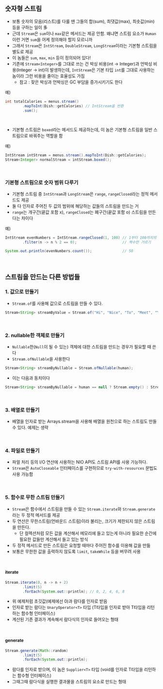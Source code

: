 ## 숫자형 스트림
- 보통 숫자의 모음(리스트)를 다룰 땐 그들의 합(sum), 최댓값(max), 최솟값(min) 등을 구하는 일이 多
- 근데 `Stream`은 `sum`이나 `max`같은 메서드는 제공 안함. 왜냐면 스트림 요소가 `Human`이런 거면 `sum`을 어케 정의해야 할지 모르니까
- 그래서 `Stream`은 `IntStream`, `DoubleStream`, `LongStream`이라는 기본형 스트림을 별도로 제공
- 이 놈들은 `sum`, `max`, `min` 등이 정의되어 있다!
- 기존에 `Stream<Integer>`를 그대로 쓰는 건 박싱 비용(int -> Integer)과 언박싱 비용(Integer -> int)이 발생하는데, `IntStream`은 기본 타입 `int`를 그대로 사용하는 놈이라 그런 비용을 줄이는 효율성도 가짐
  - 참고 : 잦은 박싱과 언박싱은 GC 부담을 증가시키기도 한다   

예)  

```java
int totalCalories = menus.stream()
        .mapToInt(Dish::getCalories) // IntStream을 반환
        .sum();
```

<br>  

- 기본형 스트림은 `boxed`라는 메서드도 제공하는데, 이 놈은 기본형 스트림을 일반 스트림으로 바꿔주는 역할을 함

예)

```java
IntStream intStream = menus.stream().mapToInt(Dish::getCalories);
Stream<Integer> normalStream = intStream.boxed();
```

<br>  

### 기본형 스트림으로 숫자 범위 다루기
- 기본형 스트림 중 `IntStream`과 `LongStream`은 `range`, `rangeClosed`라는 정적 메서드도 제공
- 둘 다 인자로 주어진 두 값의 범위에 해당하는 값들의 스트림을 만드는 거
- `range`는 개구간(끝값 포함 x), `rangeClosed`는 폐구간(끝값 포함 o) 스트림을 만든다는 차이다


예)

```java
IntStream evenNumbers = IntStream.rangeClosed(1, 100) // 1부터 100까지의 수들
        .filter(n -> n % 2 == 0);                     // 짝수만 거르기

System.out.println(evenNumbers.count());              // 50

```

<br>  

## 스트림을 만드는 다른 방법들
### 1. 값으로 만들기
- `Stream.of`를 사용해 값으로 스트림을 만들 수 있다.
  
```java
Stream<String> streamByValue = Stream.of("Hi", "Nice", "To", "Meet", "You");
```

<br>  

### 2. nullable한 객체로 만들기
- `Nullable`한(`Null`이 될 수 있는) 객체에 대한 스트림을 만드는 경우가 필요할 때 쓴다
- `Stream.ofNullable`을 사용한다

```java
Stream<String> streamByNullable = Stream.ofNullable(human);
```

- 이는 다음과 동치이다

```java
Stream<String> streamByNullable = human == null ? Stream.empty() : Stream.of(human);
```

<br>  

### 3. 배열로 만들기
- 배열을 인자로 받는 Arrays.stream을 사용해 배열을 원천으로 하는 스트림도 만들 수 있다. 예제는 생략

<br>  

### 4. 파일로 만들기
- 파얼 처리 등의 I/O 연산에 사용하는 NIO API도 스트림 API를 사용 가능하다.
- `Stream`은 `AutoCloseable` 인터페이스를 구현하므로 `try-with-resources` 문법도 사용 가능함

<br>  

### 5. 함수로 무한 스트림 만들기
- `Stream`은 함수에서 스트림을 만들 수 있는 `Stream.iterate`와 `Stream.generate`라는 두 정적 메서드를 제공
- 두 연산은 무한스트림(언바운드 스트림)이라 불리는, 크기가 제한되지 않은 스트림을 만든다.
  - 단 컬렉션처럼 모든 값을 계산해서 메모리에 들고 있는게 아니라 필요한 순간에 필요한 값들만 계산해서 들고 있는 방식
- 두 정적 메서드로 만든 스트림은 요청할 때마다 주어진 함수를 이용해 값을 만듦
- 보통은 무한한 값을 출력하지 않도록 `limit`, `takeWhile` 등을 버무려 사용

<br>  

#### iterate
```java
Stream.iterate(0, n -> n + 2)
        .limit(5)
        .forEach(System.out::println); // 0, 2, 4, 6, 8
```

- 위 예제처럼 초깃값(예제에선 0)과 람다를 인자로 받음
- 인자로 받는 람다는 `UnaryOperator<T>` 타입 (T타입을 인자로 받아 T타입을 리턴하는 함수형 인터페이스)
- 계산된 기존 결과가 계속해서 람다식의 인자로 들어오는 형태

<br>  

#### generate
```java
Stream.generate(Math::random)
        .limit(5)
        .forEach(System.out::println); 
```

- 람다를 인자로 받으며, 이 놈은 `Supplier<T>` 타입 (void를 인자로 T타입을 리턴하는 함수형 인터페이스)
- 그때그때 람다식을 실행한 결과물을 스트림의 요소로 만드는 형태
